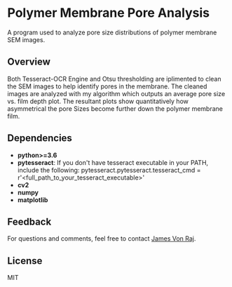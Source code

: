 # Polymer Membrane Pore Analysis
A program used to analyze pore size distributions of polymer membrane SEM images. 

## Overview
Both Tesseract-OCR Engine and Otsu thresholding are iplimented to clean the SEM images to help identify pores in the membrane. The cleaned images are analyzed with my algorithm which outputs an average pore size vs. film depth plot. The resultant plots show quantitatively how asymmetrical the pore Sizes become further down the polymer membrane film.

## Dependencies
* **python>=3.6**
* **pytesseract**: If you don't have tesseract executable in your PATH, include the following: pytesseract.pytesseract.tesseract_cmd = r'<full_path_to_your_tesseract_executable>'
* **cv2**
* **numpy**
* **matplotlib**

## Feedback
For questions and comments, feel free to contact [James Von Raj](mailto:jvraj@calpoly.edu).

## License
MIT
